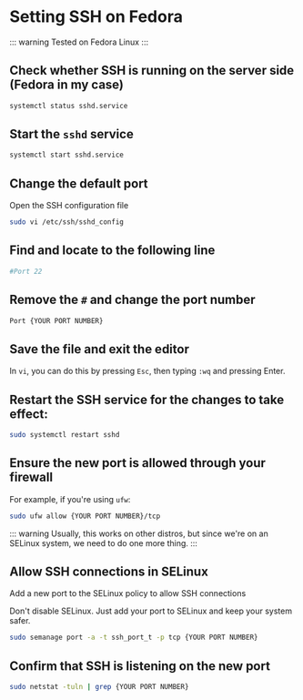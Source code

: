 
# Setting SSH on Fedora

::: warning
Tested on Fedora Linux
:::



## Check whether SSH is running on the server side (Fedora in my case)

```bash
systemctl status sshd.service
```

## Start the `sshd` service

```bash
systemctl start sshd.service
```

## Change the default port

Open the SSH configuration file

```bash
sudo vi /etc/ssh/sshd_config
```

## Find and locate to the following line

```bash
#Port 22
```

## Remove the `#` and change the port number

```bash
Port {YOUR PORT NUMBER}
```

## Save the file and exit the editor

In `vi`, you can do this by pressing `Esc`, then typing `:wq` and pressing Enter.

## Restart the SSH service for the changes to take effect:

```bash
sudo systemctl restart sshd
```

## Ensure the new port is allowed through your firewall

For example, if you're using `ufw`:

```bash
sudo ufw allow {YOUR PORT NUMBER}/tcp
```

::: warning
Usually, this works on other distros, but since we're on an SELinux system, we need to do one more thing.
:::

## Allow SSH connections in SELinux

Add a new port to the SELinux policy to allow SSH connections

Don't disable SELinux. Just add your port to SELinux and keep your system safer. 

```bash
sudo semanage port -a -t ssh_port_t -p tcp {YOUR PORT NUMBER}
```

## Confirm that SSH is listening on the new port

```bash
sudo netstat -tuln | grep {YOUR PORT NUMBER}
```